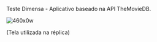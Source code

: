 Teste Dimensa - Aplicativo baseado na API TheMovieDB.

![460x0w](https://user-images.githubusercontent.com/107441911/204406428-cbd91f24-0d8f-4243-a427-dd220f8f952d.png)

(Tela utilizada na réplica)
